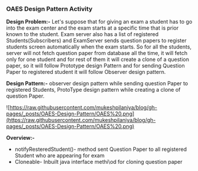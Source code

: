 
### OAES Design Pattern Activity

**Design Problem:-** Let&#39;s suppose that for giving an exam a student has to go into the exam center and the exam starts at a specific time that is prior known to the student. Exam server also has a list of registered Students(Subscribers) and ExamServer sends question papers to register students screen automatically when the exam starts. So for all the students, server will not fetch question paper from database all the time, it will fetch only for one student and for rest of them it will create a clone of a question paper, so it will follow Prototype design Pattern and for sending Question Paper to registered student it will follow Observer design pattern.

**Design Pattern:-** observer design pattern while sending question Paper to registered Students, ProtoType design pattern while creating a clone of question Paper.

![https://raw.githubusercontent.com/mukeshpilaniya/blog/gh-pages/_posts/OAES-Design-Pattern/OAES%20.png](https://raw.githubusercontent.com/mukeshpilaniya/blog/gh-pages/_posts/OAES-Design-Pattern/OAES%20.png)


**Overview:-**

- notifyResteredStudent()- method sent Question Paper to all registered Student who are appearing for exam
- Cloneable- Inbuilt java interface methi\od for cloning question paper
